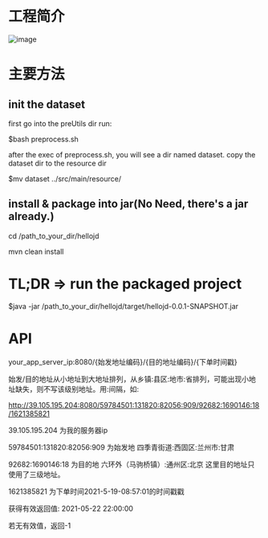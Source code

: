 # 工程简介
![image](https://img30.360buyimg.com/img/jfs/t1/190494/25/7165/857441/60bf4124E2795b317/7eaeebfc57b53e77.jpg)

# 主要方法

## init the dataset

first go into the preUtils dir run:

$bash preprocess.sh

after the exec of preprocess.sh, you will see a dir named dataset. copy the dataset dir to the resource dir

$mv dataset ../src/main/resource/

## install & package into jar(No Need, there's a jar already.)

cd /path_to_your_dir/hellojd

mvn clean install

# TL;DR  =>  run the packaged project

$java -jar  /path_to_your_dir/hellojd/target/hellojd-0.0.1-SNAPSHOT.jar

# API
your_app_server_ip:8080/{始发地址编码}/{目的地址编码}/{下单时间戳}

始发/目的地址从小地址到大地址排列，从乡镇:县区:地市:省排列，可能出现小地址缺失，则不写该级别地址。用:间隔，如:

http://39.105.195.204:8080/59784501:131820:82056:909/92682:1690146:18/1621385821   

39.105.195.204 为我的服务器ip

59784501:131820:82056:909  为始发地  四季青街道:西固区:兰州市:甘肃

92682:1690146:18 为目的地   六环外（马驹桥镇）:通州区:北京   这里目的地址只使用了三级地址。

1621385821 为下单时间2021-5-19-08:57:01的时间戳戳

获得有效返回值: 2021-05-22 22:00:00

若无有效值，返回-1

